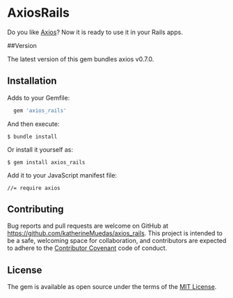 # AxiosRails

Do you like [Axios](https://github.com/mzabriskie/axios)? Now it is ready to use it in your Rails apps.

##Version

The latest version of this gem bundles axios v0.7.0.

## Installation

Adds to your Gemfile:

```ruby
  gem 'axios_rails'
```

And then execute:

    $ bundle install

Or install it yourself as:

    $ gem install axios_rails

Add it to your JavaScript manifest file:

    //= require axios

## Contributing

Bug reports and pull requests are welcome on GitHub at https://github.com/katherineMuedas/axios_rails. This project is intended to be a safe, welcoming space for collaboration, and contributors are expected to adhere to the [Contributor Covenant](contributor-covenant.org) code of conduct.


## License

The gem is available as open source under the terms of the [MIT License](http://opensource.org/licenses/MIT).

